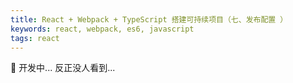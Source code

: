 ```yaml
---
title: React + Webpack + TypeScript 搭建可持续项目（七、发布配置 ）
keywords: react, webpack, es6, javascript
tags: react
---
```


:dog: 开发中... 反正没人看到...
<!--more-->
